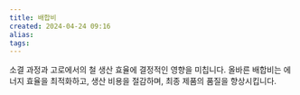 ```yaml
---
title: 배합비
created: 2024-04-24 09:16
alias:
tags:
---
```

소결 과정과 고로에서의 철 생산 효율에 결정적인 영향을 미칩니다. 
올바른 배합비는 에너지 효율을 최적화하고, 
생산 비용을 절감하며, 
최종 제품의 품질을 향상시킵니다.



